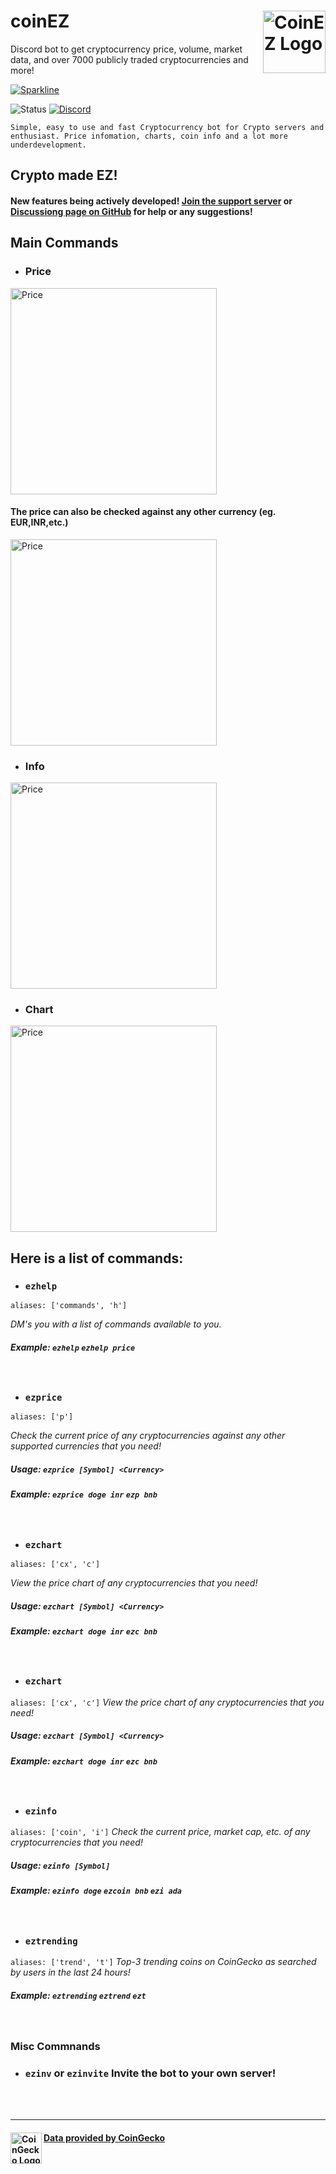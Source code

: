  # coinEZ <img src="https://i.ibb.co/QmJbGdZ/logog-01.png" alt="CoinEZ Logo" height="100px" align="right" />

Discord bot to get cryptocurrency price, volume, market data, and over 7000 publicly traded cryptocurrencies and more!

[![Sparkline](https://stars.medv.io/Purukitto/coinEZ.svg)](https://stars.medv.io/Purukitto/coinEZ)

![Status](https://img.shields.io/badge/Status-Online-green) [![Discord](https://img.shields.io/discord/847112067786080277?color=6A7EC2&logo=discord&logoColor=ffffff)](https://discord.gg/3VMG4X56Zh)

``Simple, easy to use and fast Cryptocurrency bot for Crypto servers and enthusiast. Price infomation, charts, coin info and a lot more underdevelopment.``

## Crypto made EZ!

#### New features being actively developed! [Join the support server](https://discord.gg/3VMG4X56Zh) or [Discussiong page on GitHub](https://github.com/Purukitto/coinEZ/discussions) for help or any suggestions!

## Main Commands

- ### Price
 <img src="https://i.ibb.co/tHm3pjF/Price.gif" alt="Price" width="330px"/>

 #### The price can also be checked against any other currency (eg. EUR,INR,etc.)
 <img src="https://i.ibb.co/0sRy8Q7/Price-Change.gif" alt="Price" width="330px"/>

- ### Info
 <img src="https://i.ibb.co/GnRR7XH/Info.gif" alt="Price" width="330px"/>

- ### Chart
 <img src="https://i.ibb.co/cJgB1Fz/Chart.gif" alt="Price" width="330px"/>

## Here is a list of commands:
- ### ``ezhelp``
 ```aliases: ['commands', 'h']```
 
 <i>DM's you with a list of commands available to you.</i>
##### Example: ``ezhelp`` ``ezhelp price``
<br>

- ### ``ezprice``
 ```aliases: ['p']```

 <i>Check the current price of any cryptocurrencies against any other supported currencies that you need!</i>
 ##### Usage: ``ezprice [Symbol] <Currency>``
 ##### Example: ``ezprice doge inr`` ``ezp bnb``
<br>

- ### ``ezchart``
 ```aliases: ['cx', 'c']```

 <i>View the price chart of any cryptocurrencies that you need!</i>
 ##### Usage: ``ezchart [Symbol] <Currency>``
 ##### Example: ``ezchart doge inr`` ``ezc bnb``
<br>

- ### ``ezchart``
 ```aliases: ['cx', 'c']```
 <i>View the price chart of any cryptocurrencies that you need!</i>
 ##### Usage: ``ezchart [Symbol] <Currency>``
 ##### Example: ``ezchart doge inr`` ``ezc bnb``
<br>

- ### ``ezinfo``
 ```aliases: ['coin', 'i']```
 <i>Check the current price, market cap, etc. of any cryptocurrencies that you need!</i>
 ##### Usage: ``ezinfo [Symbol]``
 ##### Example: ``ezinfo doge`` ``ezcoin bnb`` ``ezi ada``
<br>

- ### ``eztrending``
 ```aliases: ['trend', 't']```
 <i>Top-3 trending coins on CoinGecko as searched by users in the last 24 hours!</i>
 ##### Example: ``eztrending`` ``eztrend`` ``ezt``
<br>
 
### Misc Commnands
- ### ``ezinv`` or ``ezinvite`` Invite the bot to your own server!
 
<br>
<br>
<hr>

#### [Data provided by CoinGecko](https://www.coingecko.com/en) <img src="https://i.ibb.co/njGBrLM/Coin-Gecko-Logo.png" alt="CoinGecko Logo" height="50px" align="left" /> 
